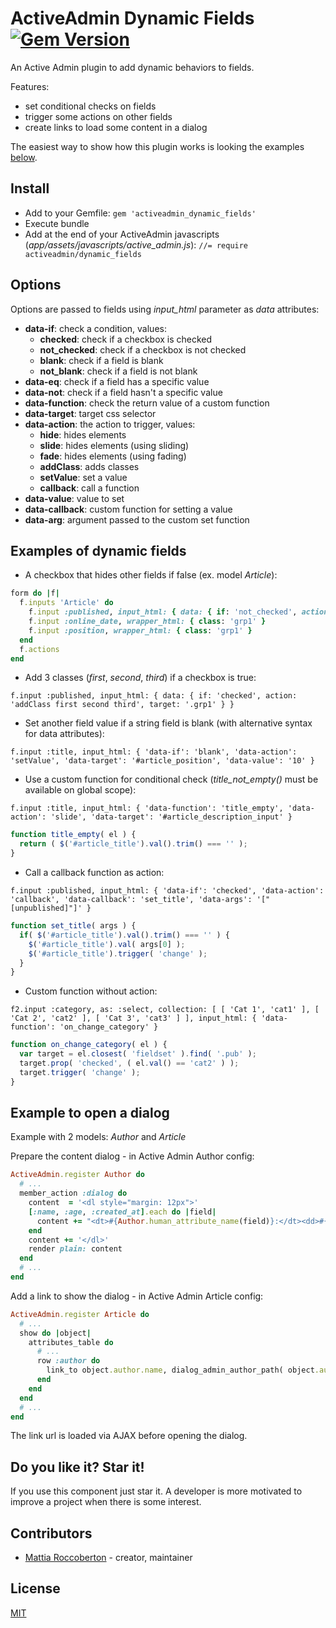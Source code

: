 # ActiveAdmin Dynamic Fields [![Gem Version](https://badge.fury.io/rb/activeadmin_dynamic_fields.svg)](https://badge.fury.io/rb/activeadmin_dynamic_fields)

An Active Admin plugin to add dynamic behaviors to fields.

Features:

- set conditional checks on fields
- trigger some actions on other fields
- create links to load some content in a dialog

The easiest way to show how this plugin works is looking the examples [below](#examples-of-dynamic-fields).

## Install

- Add to your Gemfile: `gem 'activeadmin_dynamic_fields'`
- Execute bundle
- Add at the end of your ActiveAdmin javascripts (_app/assets/javascripts/active_admin.js_):
`//= require activeadmin/dynamic_fields`

## Options

Options are passed to fields using *input_html* parameter as *data* attributes:

- **data-if**: check a condition, values:
  + **checked**: check if a checkbox is checked
  + **not_checked**: check if a checkbox is not checked
  + **blank**: check if a field is blank
  + **not_blank**: check if a field is not blank
- **data-eq**: check if a field has a specific value
- **data-not**: check if a field hasn't a specific value
- **data-function**: check the return value of a custom function
- **data-target**: target css selector
- **data-action**: the action to trigger, values:
  + **hide**: hides elements
  + **slide**: hides elements (using sliding)
  + **fade**: hides elements (using fading)
  + **addClass**: adds classes
  + **setValue**: set a value
  + **callback**: call a function
- **data-value**: value to set
- **data-callback**: custom function for setting a value
- **data-arg**: argument passed to the custom set function

## Examples of dynamic fields

- A checkbox that hides other fields if false (ex. model *Article*):

```rb
form do |f|
  f.inputs 'Article' do
    f.input :published, input_html: { data: { if: 'not_checked', action: 'hide', target: '.grp1' } }
    f.input :online_date, wrapper_html: { class: 'grp1' }
    f.input :position, wrapper_html: { class: 'grp1' }
  end
  f.actions
end
```

- Add 3 classes (*first*, *second*, *third*) if a checkbox is true:

`f.input :published, input_html: { data: { if: 'checked', action: 'addClass first second third', target: '.grp1' } }`

- Set another field value if a string field is blank (with alternative syntax for data attributes):

`f.input :title, input_html: { 'data-if': 'blank', 'data-action': 'setValue', 'data-target': '#article_position', 'data-value': '10' }`

- Use a custom function for conditional check (*title_not_empty()* must be available on global scope):

`f.input :title, input_html: { 'data-function': 'title_empty', 'data-action': 'slide', 'data-target': '#article_description_input' }`

```js
function title_empty( el ) {
  return ( $('#article_title').val().trim() === '' );
}
```

- Call a callback function as action:

`f.input :published, input_html: { 'data-if': 'checked', 'data-action': 'callback', 'data-callback': 'set_title', 'data-args': '["[unpublished]"]' }`

```js
function set_title( args ) {
  if( $('#article_title').val().trim() === '' ) {
    $('#article_title').val( args[0] );
    $('#article_title').trigger( 'change' );
  }
}
```

- Custom function without action:

`f2.input :category, as: :select, collection: [ [ 'Cat 1', 'cat1' ], [ 'Cat 2', 'cat2' ], [ 'Cat 3', 'cat3' ] ], input_html: { 'data-function': 'on_change_category' }`

```js
function on_change_category( el ) {
  var target = el.closest( 'fieldset' ).find( '.pub' );
  target.prop( 'checked', ( el.val() == 'cat2' ) );
  target.trigger( 'change' );
}
```

## Example to open a dialog

Example with 2 models: *Author* and *Article*

Prepare the content dialog - in Active Admin Author config:

```rb
ActiveAdmin.register Author do
  # ...
  member_action :dialog do
    content  = '<dl style="margin: 12px">'
    [:name, :age, :created_at].each do |field|
      content += "<dt>#{Author.human_attribute_name(field)}:</dt><dd>#{resource[field]}</dd>"
    end
    content += '</dl>'
    render plain: content
  end
  # ...
end
```

Add a link to show the dialog - in Active Admin Article config:

```rb
ActiveAdmin.register Article do
  # ...
  show do |object|
    attributes_table do
      # ...
      row :author do
        link_to object.author.name, dialog_admin_author_path( object.author ), title: object.author.name, 'data-df-dialog': true, 'data-df-icon': true
      end
    end
  end
  # ...
end
```

The link url is loaded via AJAX before opening the dialog.

## Do you like it? Star it!

If you use this component just star it. A developer is more motivated to improve a project when there is some interest.

## Contributors

- [Mattia Roccoberton](http://blocknot.es) - creator, maintainer

## License

[MIT](LICENSE.txt)
